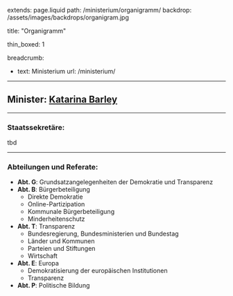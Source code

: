 extends: page.liquid
path: /ministerium/organigramm/
backdrop: /assets/images/backdrops/organigram.jpg

title: "Organigramm"

thin_boxed: 1

breadcrumb:
 - text: Ministerium
   url: /ministerium/

---


## Minister: [Katarina Barley](/ministerium/minister/)

---

### Staatssekretäre:

tbd

---

### Abteilungen und Referate:

- **Abt. G**: Grundsatzangelegenheiten der Demokratie und Transparenz
- **Abt. B**: Bürgerbeteiligung
  * Direkte Demokratie
  * Online-Partizipation
  * Kommunale Bürgerbeteiligung
  * Minderheitenschutz
- **Abt. T**: Transparenz
  * Bundesregierung, Bundesministerien und Bundestag
  * Länder und Kommunen
  * Parteien und Stiftungen
  * Wirtschaft
- **Abt. E**: Europa
  * Demokratisierung der europäischen Institutionen
  * Transparenz
- **Abt. P**: Politische Bildung